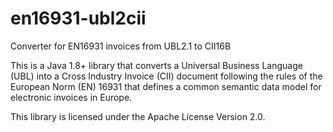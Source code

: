 # en16931-ubl2cii
Converter for EN16931 invoices from UBL2.1 to CII16B

This is a Java 1.8+ library that converts a Universal Business Language (UBL) into a Cross Industry Invoice (CII) document following the rules of the European Norm (EN) 16931 that defines a common semantic data model for electronic invoices in Europe.

This library is licensed under the Apache License Version 2.0.
